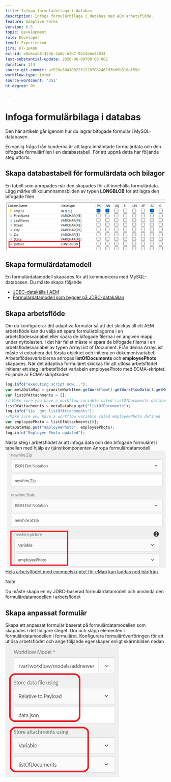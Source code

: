 ```yaml
---
title: Infoga formulärbilaga i databas
description: Infoga formulärbilaga i databas med AEM arbetsflöde.
feature: Adaptive Forms
version: 6.5
topic: Development
role: Developer
level: Experienced
jira: KT-10488
exl-id: e8a6cab8-423b-4a8e-b2b7-9b24ebe23834
last-substantial-update: 2020-06-09T00:00:00Z
duration: 114
source-git-commit: af928e60410022f12207082467d3bd9b818af59d
workflow-type: tm+mt
source-wordcount: '351'
ht-degree: 0%

---
```


# Infoga formulärbilaga i databas

Den här artikeln går igenom hur du lagrar bifogade formulär i MySQL-databasen.

En vanlig fråga från kunderna är att lagra inhämtade formulärdata och den bifogade formulärfilen i en databastabell.
För att uppnå detta har följande steg utförts:

## Skapa databastabell för formulärdata och bilagor

En tabell som anropades när den skapades för att innehålla formulärdata. Lägg märke till kolumnnamnsbilden av typen **LONGBLOB** för att lagra den bifogade filen
![table-schema](assets/insert-picture-table.png)

## Skapa formulärdatamodell

En formulärdatamodell skapades för att kommunicera med MySQL-databasen. Du måste skapa följande

* [JDBC-datakälla i AEM](./data-integration-technical-video-setup.md)
* [Formulärdatamodell som bygger på JDBC-datakällan](./jdbc-data-model-technical-video-use.md)

## Skapa arbetsflöde

Om du konfigurerar ditt adaptiva formulär så att det skickas till ett AEM arbetsflöde kan du välja att spara formulärbilagorna i en arbetsflödesvariabel eller spara de bifogade filerna i en angiven mapp under nyttolasten. I det här fallet måste vi spara de bifogade filerna i en arbetsflödesvariabel av typen ArrayList of Document. Från denna ArrayList måste vi extrahera det första objektet och initiera en dokumentvariabel. Arbetsflödesvariablerna anropas **listOfDocuments** och **employeePhoto** skapades.
När det adaptiva formuläret skickas för att utlösa arbetsflödet initierar ett steg i arbetsflödet variabeln employeePhoto med ECMA-skriptet. Följande är ECMA-skriptkoden

```javascript
log.info("executing script now...");
var metaDataMap = graniteWorkItem.getWorkflow().getWorkflowData().getMetaDataMap();
var listOfAttachments = [];
// Make sure you have a workflow variable caled listOfDocuments defined
listOfAttachments = metaDataMap.get("listOfDocuments");
log.info("$$$  got listOfAttachments");
//Make sure you have a workflow variable caled employeePhoto defined
var employeePhoto = listOfAttachments[0];
metaDataMap.put("employeePhoto", employeePhoto);
log.info("Employee Photo updated");
```

Nästa steg i arbetsflödet är att infoga data och den bifogade formuläret i tabellen med hjälp av tjänstkomponenten Anropa formulärdatamodell.
![insert-pic](assets/fdm-insert-pic.png)
[Hela arbetsflödet med exempelskriptet för eMap kan laddas ned härifrån](assets/add-new-employee.zip).

>[!NOTE]
> Du måste skapa en ny JDBC-baserad formulärdatamodell och använda den formulärdatamodellen i arbetsflödet

## Skapa anpassat formulär

Skapa ett anpassat formulär baserat på formulärdatamodellen som skapades i det tidigare steget. Dra och släpp elementen i formulärdatamodellen i formuläret. Konfigurera formuläröverföringen för att utlösa arbetsflödet och ange följande egenskaper enligt skärmbilden nedan
![formulärbilagor](assets/form-attachments.png)

